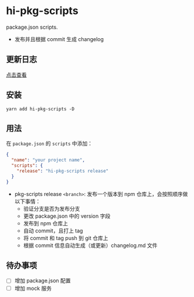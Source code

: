 # hi-pkg-scripts

package.json scripts.

- 发布并且根据 commit 生成 changelog

## 更新日志

[点击查看](./changelog.md)


## 安装

```shell
yarn add hi-pkg-scripts -D
```

## 用法

在 `package.json` 的 `scripts` 中添加：

```json
{
  "name": "your project name",
  "scripts": {
    "release": "hi-pkg-scripts release"
  }
}
```

- pkg-scripts release `<branch>`: 发布一个版本到 npm 仓库上，会按照顺序做以下事情：
  - 验证分支是否为发布分支
  - 更改 package.json 中的 version 字段
  - 发布到 npm 仓库上
  - 自动 commit，且打上 tag
  - 将 commit 和 tag push 到 git 仓库上
  - 根据 commit 信息自动生成（或更新）changelog.md 文件

## 待办事项
- [ ] 增加 package.json 配置
- [ ] 增加 mock 服务